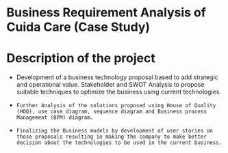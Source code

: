 # Business Requirement Analysis of Cuida Care (Case Study)
# Description of the project
*	Development of a business technology proposal based to add strategic and operational value. Stakeholder and SWOT Analysis to propose suitable techniques to optimize the business using current technologies.
*	  Further Analysis of the solutions proposed using House of Quality (HOQ), use case diagram, sequence diagram and Business process Management (BPM) diagram. 
*	  Finalizing the Business models by development of user stories on those proposals resulting in making the company to make better decision about the technologies to be used in the current business.  




